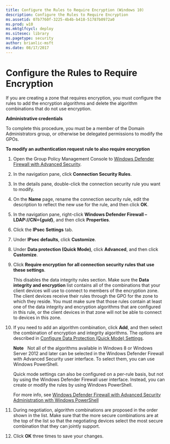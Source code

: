 ```yaml
---
title: Configure the Rules to Require Encryption (Windows 10)
description: Configure the Rules to Require Encryption
ms.assetid: 07b7760f-3225-4b4b-b418-51787b0972a0
ms.prod: w10
ms.mktglfcycl: deploy
ms.sitesec: library
ms.pagetype: security
author: brianlic-msft
ms.date: 08/17/2017
---
```


# Configure the Rules to Require Encryption

If you are creating a zone that requires encryption, you must configure the rules to add the encryption algorithms and delete the algorithm combinations that do not use encryption.

**Administrative credentials**

To complete this procedure, you must be a member of the Domain Administrators group, or otherwise be delegated permissions to modify the GPOs.

**To modify an authentication request rule to also require encryption**

1.  Open the Group Policy Management Console to [Windows Defender Firewall with Advanced Security](open-the-group-policy-management-console-to-windows-firewall-with-advanced-security.md).

2.  In the navigation pane, click **Connection Security Rules**.

3.  In the details pane, double-click the connection security rule you want to modify.

4.  On the **Name** page, rename the connection security rule, edit the description to reflect the new use for the rule, and then click **OK**.

5.  In the navigation pane, right-click **Windows Defender Firewall – LDAP://CN={***guid***}**, and then click **Properties**.

6.  Click the **IPsec Settings** tab.

7.  Under **IPsec defaults**, click **Customize**.

8.  Under **Data protection (Quick Mode)**, click **Advanced**, and then click **Customize**.

9.  Click **Require encryption for all connection security rules that use these settings**.

    This disables the data integrity rules section. Make sure the **Data integrity and encryption** list contains all of the combinations that your client devices will use to connect to members of the encryption zone. The client devices receive their rules through the GPO for the zone to which they reside. You must make sure that those rules contain at least one of the data integrity and encryption algorithms that are configured in this rule, or the client devices in that zone will not be able to connect to devices in this zone.

10. If you need to add an algorithm combination, click **Add**, and then select the combination of encryption and integrity algorithms. The options are described in [Configure Data Protection (Quick Mode) Settings](configure-data-protection-quick-mode-settings.md).

    **Note**  
    Not all of the algorithms available in Windows 8 or Windows Server 2012 and later can be selected in the Windows Defender Firewall with Advanced Security user interface. To select them, you can use Windows PowerShell.

    Quick mode settings can also be configured on a per-rule basis, but not by using the Windows Defender Firewall user interface. Instead, you can create or modify the rules by using Windows PowerShell.

    For more info, see [Windows Defender Firewall with Advanced Security Administration with Windows PowerShell](windows-firewall-with-advanced-security-administration-with-windows-powershell.md)

11. During negotiation, algorithm combinations are proposed in the order shown in the list. Make sure that the more secure combinations are at the top of the list so that the negotiating devices select the most secure combination that they can jointly support.

12. Click **OK** three times to save your changes.

